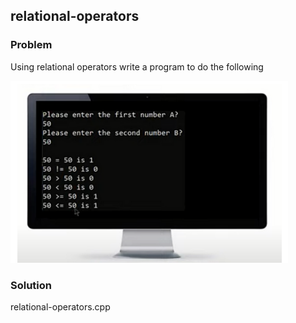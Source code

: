 ## relational-operators

<h3>Problem</h3>
<p>Using relational operators write a program to do the following </p>
<img src = "relational-operators-problem.PNG" alt = "relational operators problem">
<h3>Solution</h3>
<p>relational-operators.cpp</p>
